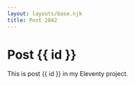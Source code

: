 ```yaml
---
layout: layouts/base.njk
title: Post 2842
---
```


# Post {{ id }}

This is post {{ id }} in my Eleventy project.
